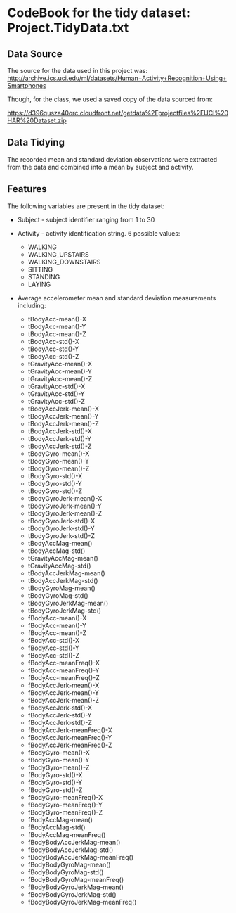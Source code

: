 
# CodeBook for the tidy dataset: Project.TidyData.txt

## Data Source
The source for the data used in this project was:
http://archive.ics.uci.edu/ml/datasets/Human+Activity+Recognition+Using+Smartphones

Though, for the class, we used a saved copy of the data sourced from:

https://d396qusza40orc.cloudfront.net/getdata%2Fprojectfiles%2FUCI%20HAR%20Dataset.zip

## Data Tidying
The recorded mean and standard deviation observations were extracted from the data and 
combined into a mean by subject and activity.
## Features
The following variables are present in the tidy dataset:

* Subject - subject identifier ranging from 1 to 30
* Activity - activity identification string.  6 possible values:

  * WALKING
  * WALKING_UPSTAIRS
  * WALKING_DOWNSTAIRS
  * SITTING
  * STANDING
  * LAYING

* Average accelerometer mean and standard deviation measurements including:

  * tBodyAcc-mean()-X
  * tBodyAcc-mean()-Y
  * tBodyAcc-mean()-Z
  * tBodyAcc-std()-X
  * tBodyAcc-std()-Y
  * tBodyAcc-std()-Z
  * tGravityAcc-mean()-X
  * tGravityAcc-mean()-Y
  * tGravityAcc-mean()-Z
  * tGravityAcc-std()-X
  * tGravityAcc-std()-Y
  * tGravityAcc-std()-Z
  * tBodyAccJerk-mean()-X
  * tBodyAccJerk-mean()-Y
  * tBodyAccJerk-mean()-Z
  * tBodyAccJerk-std()-X
  * tBodyAccJerk-std()-Y
  * tBodyAccJerk-std()-Z
  * tBodyGyro-mean()-X
  * tBodyGyro-mean()-Y
  * tBodyGyro-mean()-Z
  * tBodyGyro-std()-X
  * tBodyGyro-std()-Y
  * tBodyGyro-std()-Z
  * tBodyGyroJerk-mean()-X
  * tBodyGyroJerk-mean()-Y
  * tBodyGyroJerk-mean()-Z
  * tBodyGyroJerk-std()-X
  * tBodyGyroJerk-std()-Y
  * tBodyGyroJerk-std()-Z
  * tBodyAccMag-mean()
  * tBodyAccMag-std()
  * tGravityAccMag-mean()
  * tGravityAccMag-std()
  * tBodyAccJerkMag-mean()
  * tBodyAccJerkMag-std()
  * tBodyGyroMag-mean()
  * tBodyGyroMag-std()
  * tBodyGyroJerkMag-mean()
  * tBodyGyroJerkMag-std()
  * fBodyAcc-mean()-X
  * fBodyAcc-mean()-Y
  * fBodyAcc-mean()-Z
  * fBodyAcc-std()-X
  * fBodyAcc-std()-Y
  * fBodyAcc-std()-Z
  * fBodyAcc-meanFreq()-X
  * fBodyAcc-meanFreq()-Y
  * fBodyAcc-meanFreq()-Z
  * fBodyAccJerk-mean()-X
  * fBodyAccJerk-mean()-Y
  * fBodyAccJerk-mean()-Z
  * fBodyAccJerk-std()-X
  * fBodyAccJerk-std()-Y
  * fBodyAccJerk-std()-Z
  * fBodyAccJerk-meanFreq()-X
  * fBodyAccJerk-meanFreq()-Y
  * fBodyAccJerk-meanFreq()-Z
  * fBodyGyro-mean()-X
  * fBodyGyro-mean()-Y
  * fBodyGyro-mean()-Z
  * fBodyGyro-std()-X
  * fBodyGyro-std()-Y
  * fBodyGyro-std()-Z
  * fBodyGyro-meanFreq()-X
  * fBodyGyro-meanFreq()-Y
  * fBodyGyro-meanFreq()-Z
  * fBodyAccMag-mean()
  * fBodyAccMag-std()
  * fBodyAccMag-meanFreq()
  * fBodyBodyAccJerkMag-mean()
  * fBodyBodyAccJerkMag-std()
  * fBodyBodyAccJerkMag-meanFreq()
  * fBodyBodyGyroMag-mean()
  * fBodyBodyGyroMag-std()
  * fBodyBodyGyroMag-meanFreq()
  * fBodyBodyGyroJerkMag-mean()
  * fBodyBodyGyroJerkMag-std()
  * fBodyBodyGyroJerkMag-meanFreq()
